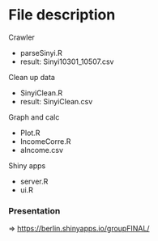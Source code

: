 # File description <br/>
Crawler 
* parseSinyi.R 
* result: Sinyi10301_10507.csv

Clean up data 
* SinyiClean.R 
* result: SinyiClean.csv

Graph and calc
* Plot.R
* IncomeCorre.R
* aIncome.csv

Shiny apps
* server.R
* ui.R 

### Presentation
=> https://berlin.shinyapps.io/groupFINAL/
